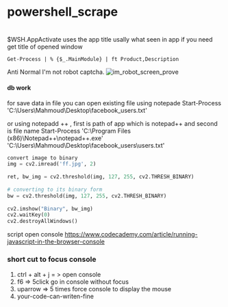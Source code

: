 # powershell_scrape


#
$WSH.AppActivate uses the app title usally what seen in app if you need get title of opened window 

```Get-Process | % {$_.MainModule} | ft Product,Description```

Anti Normal I'm not robot captcha.
![im_robot_screen_prove](easy_ps.JPG)


#### db work
for save data in file you can open existing file using notepade
Start-Process 'C:\Users\Mahmoud\Desktop\facebook_users.txt'

or using notepadd ++ , first is path of app which is notepad++ and second is file name
Start-Process 'C:\Program Files (x86)\Notepad++\notepad++.exe' 'C:\Users\Mahmoud\Desktop\facebook_users\users.txt'


```python
convert image to binary
img = cv2.imread('ff.jpg', 2)
  
ret, bw_img = cv2.threshold(img, 127, 255, cv2.THRESH_BINARY)
  
# converting to its binary form
bw = cv2.threshold(img, 127, 255, cv2.THRESH_BINARY)
  
cv2.imshow("Binary", bw_img)
cv2.waitKey(0)
cv2.destroyAllWindows()
```

script open console
https://www.codecademy.com/article/running-javascript-in-the-browser-console




### short cut to focus console
1. ctrl + alt + j = > open console
2. f6 => 5click go in console without focus
3. uparrow => 5 times force console to display the mouse
4. your-code-can-writen-fine
